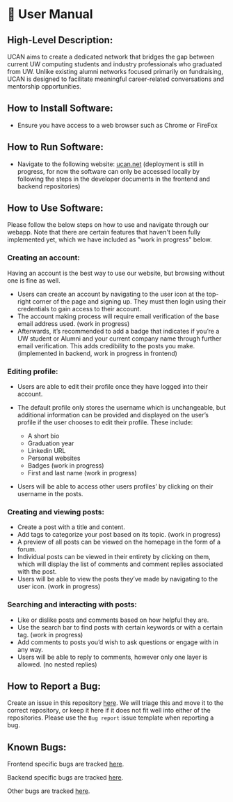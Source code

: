 <!--
user-docs.md
-->

# 📜 User Manual

## High-Level Description:

UCAN aims to create a dedicated network that bridges the gap between current UW computing students and industry professionals who graduated from UW. Unlike existing alumni networks focused primarily on fundraising, UCAN is designed to facilitate meaningful career-related conversations and mentorship opportunities.

## How to Install Software:

- Ensure you have access to a web browser such as Chrome or FireFox

## How to Run Software:

- Navigate to the following website: [ucan.net](https://ucan.net/) (deployment is still in progress, for now the software can only be accessed locally by following the steps in the developer documents in the frontend and backend repositories)

## How to Use Software:

Please follow the below steps on how to use and navigate through our webapp.
Note that there are certain features that haven't been fully implemented yet, which we have included as "work in progress" below.

### Creating an account:

Having an account is the best way to use our website, but browsing without one is fine as well.

- Users can create an account by navigating to the user icon at the top-right corner of the page and signing up. They must then login using their credentials to gain access to their account.
- The account making process will require email verification of the base email address used. (work in progress)
- Afterwards, it’s recommended to add a badge that indicates if you’re a UW student or Alumni and your current company name through further email verification. This adds credibility to the posts you make. (implemented in backend, work in progress in frontend)

### Editing profile:

- Users are able to edit their profile once they have logged into their account.
- The default profile only stores the username which is unchangeable, but additional information can be provided and displayed on the user’s profile if the user chooses to edit their profile. These include:
  - A short bio
  - Graduation year
  - Linkedin URL
  - Personal websites
  - Badges (work in progress)
  - First and last name (work in progress)

- Users will be able to access other users profiles’ by clicking on their username in the posts.

### Creating and viewing posts:

- Create a post with a title and content.
- Add tags to categorize your post based on its topic. (work in progress)
- A preview of all posts can be viewed on the homepage in the form of a forum.
- Individual posts can be viewed in their entirety by clicking on them, which will display the list of comments and comment replies associated with the post.
- Users will be able to view the posts they’ve made by navigating to the user icon. (work in progress)

### Searching and interacting with posts:

- Like or dislike posts and comments based on how helpful they are.
- Use the search bar to find posts with certain keywords or with a certain tag. (work in progress)
- Add comments to posts you’d wish to ask questions or engage with in any way.
- Users will be able to reply to comments, however only one layer is allowed. (no nested replies)

## How to Report a Bug:

Create an issue in this repository [here](https://github.com/ucan-app/.github/issues). We will triage this and move it to the correct repository, or keep it here if it does not fit well into either of the repositories. Please use the `Bug report` issue template when reporting a bug.

## Known Bugs:

Frontend specific bugs are tracked [here](https://github.com/ucan-app/ucan-frontend/issues).

Backend specific bugs are tracked [here](https://github.com/ucan-app/ucan-backend/issues).

Other bugs are tracked [here](https://github.com/ucan-app/.github/issues).
